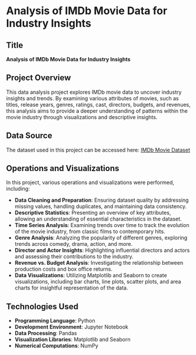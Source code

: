 # Analysis of IMDb Movie Data for Industry Insights

## Title
**Analysis of IMDb Movie Data for Industry Insights**

## Project Overview
This data analysis project explores IMDb movie data to uncover industry insights and trends. By examining various attributes of movies, such as titles, release years, genres, ratings, cast, directors, budgets, and revenues, this analysis aims to provide a deeper understanding of patterns within the movie industry through visualizations and descriptive insights.

## Data Source
The dataset used in this project can be accessed here: [IMDb Movie Dataset](https://drive.google.com/u/0/uc?id=1-lCL2h0fFRy14TVDNSp89eLsIF7OVjRi&export=download)

## Operations and Visualizations
In this project, various operations and visualizations were performed, including:

- **Data Cleaning and Preparation**: Ensuring dataset quality by addressing missing values, handling duplicates, and maintaining data consistency.
- **Descriptive Statistics**: Presenting an overview of key attributes, allowing an understanding of essential characteristics in the dataset.
- **Time Series Analysis**: Examining trends over time to track the evolution of the movie industry, from classic films to contemporary hits.
- **Genre Analysis**: Analyzing the popularity of different genres, exploring trends across comedy, drama, action, and more.
- **Director and Actor Insights**: Highlighting influential directors and actors and assessing their contributions to the industry.
- **Revenue vs. Budget Analysis**: Investigating the relationship between production costs and box office returns.
- **Data Visualizations**: Utilizing Matplotlib and Seaborn to create visualizations, including bar charts, line plots, scatter plots, and area charts for insightful representation of the data.

## Technologies Used
- **Programming Language**: Python
- **Development Environment**: Jupyter Notebook
- **Data Processing**: Pandas
- **Visualization Libraries**: Matplotlib and Seaborn
- **Numerical Computations**: NumPy
